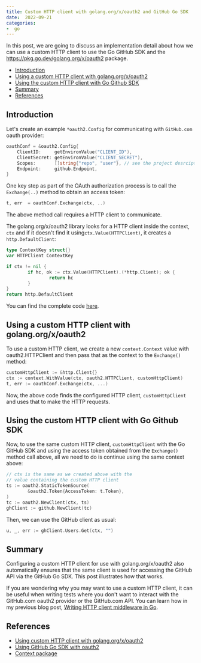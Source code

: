 ```yaml
---
title: Custom HTTP client with golang.org/x/oauth2 and GitHub Go SDK
date:  2022-09-21
categories:
-  go
---
```


In this post, we are going to discuss an implementation detail about
how we can use a custom HTTP client to use the Go GitHub SDK and the
https://pkg.go.dev/golang.org/x/oauth2 package.

- [Introduction](#introduction)
- [Using a custom HTTP client with golang.org/x/oauth2](#using-a-custom-http-client-with-golangorgxoauth2)
- [Using the custom HTTP client with Go Github SDK](#using-the-custom-http-client-with-go-github-sdk)
- [Summary](#summary)
- [References](#references)

## Introduction 

Let's create an example `*oauth2.Config` for communicating with `GitHub.com`
oauth provider:

```go
oauthConf = &oauth2.Config{
	ClientID:     getEnvironValue("CLIENT_ID"),
	ClientSecret: getEnvironValue("CLIENT_SECRET"),
	Scopes:       []string{"repo", "user"}, // see the project desrciption for understandng why we need full scopes here
	Endpoint:     github.Endpoint,
}
```

One key step as part of the OAuth authorization process is to call the
`Exchange(..)` method to obtain an access token:

```go
t, err  = oauthConf.Exchange(ctx, ..)
```

The above method call requires a HTTP client to communicate.

The golang.org/x/oauth2 library looks for a HTTP client inside the
context, `ctx` and if it doesn't find it using`ctx.Value(HTTPClient)`, 
it creates a `http.DefaultClient`:

```go
type ContextKey struct{}
var HTTPClient ContextKey

if ctx != nil {
        if hc, ok := ctx.Value(HTTPClient).(*http.Client); ok {
                return hc
        }
}
return http.DefaultClient
```

You can find the complete code [here](https://cs.opensource.google/go/x/oauth2/+/f2134210:internal/transport.go;l=23).

## Using a custom HTTP client with golang.org/x/oauth2

To use a custom HTTP client, we create a new `context.Context` 
value with oauth2.HTTPClient and then pass that as the context to
the `Exchange()` method:

```go
customHttpClient := &http.Client{}
ctx := context.WithValue(ctx, oauth2.HTTPClient, customHttpClient)
t, err := oauthConf.Exchange(ctx, ...)
```

Now, the above code finds the configured HTTP client, `customHttpClient`
and uses that to make the HTTP requests.

## Using the custom HTTP client with Go Github SDK

Now, to use the same custom HTTP client, `customHttpClient` with the
Go GitHub SDK and using the access token obtained from the `Exchange()`
method call above, all we need to do is continue using the 
same context above:

```go
// ctx is the same as we created above with the
// value containing the custom HTTP client
ts := oauth2.StaticTokenSource(
        &oauth2.Token{AccessToken: t.Token},
)
tc := oauth2.NewClient(ctx, ts)
ghClient := github.NewClient(tc)
```

Then, we can use the GitHub client as usual:

```go
u, _, err := ghClient.Users.Get(ctx, "")
```

## Summary

Configuring a custom HTTP client for use with golang.org/x/oauth2 also automatically
ensures that the same client is used for accessing the GitHub API via the GitHub Go SDK.
This post illustrates how that works.

If you are wondering why you may want to use a custom HTTP client, it can be useful
when writing tests where you don't want to interact with the GitHub.com oauth2
provider or the GitHub.com API. You can learn how in my previous blog post, 
[Writing HTTP client middleware in Go](https://echorand.me/posts/go-http-client-middleware/).

## References

- [Using custom HTTP client with golang.org/x/oauth2](https://pkg.go.dev/golang.org/x/oauth2#example-Config-CustomHTTP)
- [Using GitHub Go SDK with oauth2](https://github.com/google/go-github#authentication)
- [Context package](https://pkg.go.dev/context#pkg-functions)

